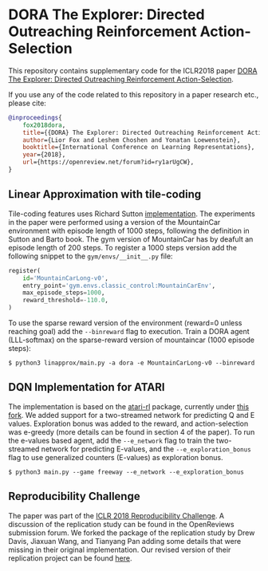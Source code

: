 # DORA The Explorer: Directed Outreaching Reinforcement Action-Selection  

This repository contains supplementary code for the ICLR2018 paper [DORA The Explorer: Directed Outreaching Reinforcement Action-Selection](https://openreview.net/forum?id=ry1arUgCW).

If you use any of the code related to this repository in a paper research etc., please cite:

```bibtex
@inproceedings{
    fox2018dora,
    title={{DORA} The Explorer: Directed Outreaching Reinforcement Action-Selection},
    author={Lior Fox and Leshem Choshen and Yonatan Loewenstein},
    booktitle={International Conference on Learning Representations},
    year={2018},
    url={https://openreview.net/forum?id=ry1arUgCW},
}
```

## Linear Approximation with tile-coding
Tile-coding features uses Richard Sutton [implementation](http://www.incompleteideas.net/tiles/tiles3.html).
The experiments in the paper were performed using a version of the MountainCar environment with episode length of 1000 steps, following the definition in Sutton and Barto book. The gym version of MountainCar has by deafult an episode length of 200 steps. To register a 1000 steps version add the following snippet to the `gym/envs/__init__.py` file:
```python
register(
    id='MountainCarLong-v0',
    entry_point='gym.envs.classic_control:MountainCarEnv',
    max_episode_steps=1000,
    reward_threshold=-110.0,
)
```

To use the sparse reward version of the environment (reward=0 unless reaching goal) add the `--binreward` flag to execution.
Train a DORA agent (LLL-softmax) on the sparse-reward version of mountaincar (1000 episode steps):
~~~
$ python3 linapprox/main.py -a dora -e MountainCarLong-v0 --binreward
~~~

## DQN Implementation for ATARI
The implementation is based on the [atari-rl](https://github.com/brendanator/atari-rl) package, currently under [this fork](https://github.com/borgr/atari-rl/tree/53f0d898585de042e38d6eead81ea10ad0677750).
We added support for a two-streamed network for predicting Q and E values. Exploration bonus was added to the reward, and action-selection was e-greedy (more details can be found in section 4 of the paper).
To run the e-values based agent, add the `--e_network` flag to train the two-streamed network for predicting E-values, and the `--e_exploration_bonus` flag to use generalized counters (E-values) as exploration bonus.
~~~
$ python3 main.py --game freeway --e_network --e_exploration_bonus
~~~

## Reproducibility Challenge
The paper was part of the [ICLR 2018 Reproducibility Challenge](http://www.cs.mcgill.ca/~jpineau/ICLR2018-ReproducibilityChallenge.html). A discussion of the replication study can be found in the OpenReviews submission forum. We forked the package of the replication study by Drew Davis, Jiaxuan Wang, and Tianyang Pan adding some details that were missing in their original implementation. Our revised version of their replication project can be found [here](https://github.com/borgr/deep_exploration_with_E_network/tree/2349bc9027fee67cf59914476e62f20398a43ddd).

